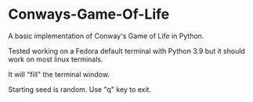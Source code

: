 # Conways-Game-Of-Life

A basic implementation of Conway's Game of Life in Python. 

Tested working on a Fedora default terminal with Python 3.9 but it should work on most linux terminals.

It will "fill" the terminal window.

Starting seed is random. Use "q" key to exit.
